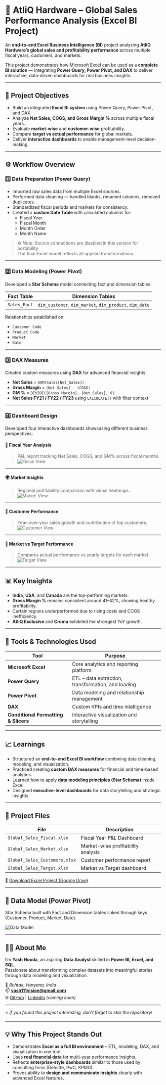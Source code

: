 # 💼 AtliQ Hardware – Global Sales Performance Analysis (Excel BI Project)

An **end-to-end Excel Business Intelligence (BI)** project analyzing **AtliQ Hardware’s global sales and profitability performance** across multiple fiscal years, customers, and markets.  

This project demonstrates how Microsoft Excel can be used as a **complete BI solution** — integrating **Power Query, Power Pivot, and DAX** to deliver interactive, data-driven dashboards for real business insights.

---

## 🎯 Project Objectives
- Build an integrated **Excel BI system** using Power Query, Power Pivot, and DAX.  
- Analyze **Net Sales, COGS, and Gross Margin %** across multiple fiscal years.  
- Evaluate **market-wise** and **customer-wise** profitability.  
- Compare **target vs actual performance** for global markets.  
- Deliver **interactive dashboards** to enable management-level decision-making.

---

## ⚙️ Workflow Overview

### 1️⃣ Data Preparation (Power Query)
- Imported raw sales data from multiple Excel sources.  
- Performed data cleaning — handled blanks, renamed columns, removed duplicates.  
- Standardized fiscal periods and markets for consistency.  
- Created a **custom Date Table** with calculated columns for:
  - Fiscal Year  
  - Fiscal Month  
  - Month Order  
  - Month Name  

> ⚙️ *Note:* Source connections are disabled in this version for portability.  
> The final Excel model reflects all applied transformations.

---

### 2️⃣ Data Modeling (Power Pivot)
Developed a **Star Schema** model connecting fact and dimension tables:  

| Fact Table | Dimension Tables |
|-------------|------------------|
| `Sales_Fact` | `dim_customer`, `dim_market`, `dim_product`, `dim_date` |

Relationships established on:
- `Customer Code`  
- `Product Code`  
- `Market`  
- `Date`

---

### 3️⃣ DAX Measures
Created custom measures using **DAX** for advanced financial insights:  
- **Net Sales** = `SUM(Sales[Net_Sales])`  
- **Gross Margin** = `[Net Sales] - [COGS]`  
- **GM %** = `DIVIDE([Gross Margin], [Net Sales], 0)`  
- **Net Sales FY21 / FY22 / FY23** using `CALCULATE()` with filter context  

---

### 4️⃣ Dashboard Design
Developed four interactive dashboards showcasing different business perspectives:

#### 📆 Fiscal Year Analysis  
> P&L report tracking Net Sales, COGS, and GM% across fiscal months.  
![Fiscal View](Screenshots/Fiscal_Year_Analysis.png)

---

#### 🌍 Market Insights  
> Regional profitability comparison with visual heatmaps.  
![Market View](Screenshots/Market_Analysis.png)

---

#### 👥 Customer Performance  
> Year-over-year sales growth and contribution of top customers.  
![Customer View](Screenshots/Customer_Performance.png)

---

#### 🎯 Market vs Target Performance  
> Compares actual performance vs yearly targets for each market.  
![Target View](Screenshots/Sales_Performance.png)

---

## 📊 Key Insights
- **India**, **USA**, and **Canada** are the top-performing markets.  
- **Gross Margin %** remains consistent around 41–42%, showing healthy profitability.  
- Certain regions underperformed due to rising costs and COGS inefficiency.  
- **AtliQ Exclusive** and **Croma** exhibited the strongest YoY growth.  

---

## 🧩 Tools & Technologies Used

| Tool | Purpose |
|------|----------|
| **Microsoft Excel** | Core analytics and reporting platform |
| **Power Query** | ETL – data extraction, transformation, and loading |
| **Power Pivot** | Data modeling and relationship management |
| **DAX** | Custom KPIs and time intelligence |
| **Conditional Formatting & Slicers** | Interactive visualization and storytelling |

---

## 📈 Learnings
- Structured an **end-to-end Excel BI workflow** combining data cleaning, modeling, and visualization.  
- Practiced creating **custom DAX measures** for financial and time-based analytics.  
- Learned how to apply **data modeling principles (Star Schema)** inside Excel.  
- Designed **executive-level dashboards** for data storytelling and strategic insights.

---

## 📁 Project Files

| File | Description |
|------|--------------|
| `Global_Sales_Fiscal.xlsx` | Fiscal Year P&L Dashboard |
| `Global_Sales_Market.xlsx` | Market-wise profitability analysis |
| `Global_Sales_Customers.xlsx` | Customer performance report |
| `Global_Sales_Target.xlsx` | Market vs Target dashboard |

🔗 [Download Excel Project (Google Drive)](https://drive.google.com/file/d/1bzLO7r_hEFuCKO1pAWbwLHdYQxUnkVHB/view?usp=sharing)

---

## 🧠 Data Model (Power Pivot)
Star Schema built with Fact and Dimension tables linked through keys (Customer, Product, Market, Date).  

![Data Model](Screenshots/Data_Model.png)

---

## 👨‍💻 About Me
I’m **Yash Hooda**, an aspiring **Data Analyst** skilled in **Power BI, Excel, and SQL**.  
Passionate about transforming complex datasets into meaningful stories through data modeling and visualization.

📍 *Rohtak, Haryana, India*  
📫 **yash111vision@gmail.com**  
🌐 [GitHub](https://github.com/11Yash1) | [LinkedIn](https://www.linkedin.com/) *(coming soon)*  

---

⭐ *If you found this project interesting, don’t forget to star the repository!*  

---

## 💡 Why This Project Stands Out
- Demonstrates **Excel as a full BI environment** – ETL, modeling, DAX, and visualization in one tool.  
- Uses **real financial data** for multi-year performance insights.  
- Reflects **enterprise-style dashboards** similar to those used by consulting firms (Deloitte, PwC, KPMG).  
- Proves ability to **design and communicate insights** clearly with advanced Excel features.  
